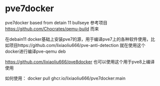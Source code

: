 # pve7docker
pve7docker based from detain 11 bullseye
参考项目 https://github.com/Chocrates/qemu-build 而来

在debain11 docker基础上安装pve7的源，用于编译pve7上的各种软件使用，比如项目https://github.com/lixiaoliu666/pve-anti-detection 就在使用这个docker进行编译pve-qemu deb

https://github.com/lixiaoliu666/pve8docker 也可以使用这个用于pve8上编译使用

如何使用： docker pull ghcr.io/lixiaoliu666/pve7docker:main

